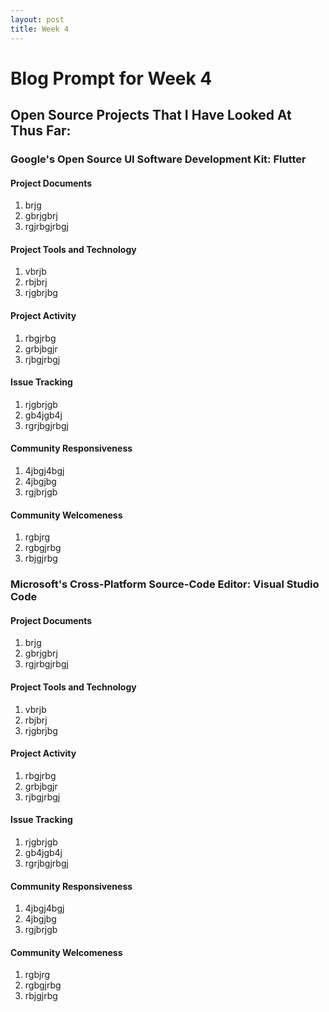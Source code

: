 ```yaml
---
layout: post
title: Week 4
---
```



# Blog Prompt for Week 4  
## Open Source Projects That I Have Looked At Thus Far:
### Google's Open Source UI Software Development Kit: Flutter
#### Project Documents
1. brjg
2. gbrjgbrj
3. rgjrbgjrbgj
#### Project Tools and Technology
1. vbrjb
2. rbjbrj
3. rjgbrjbg
#### Project Activity
1. rbgjrbg
2. grbjbgjr
3. rjbgjrbgj
#### Issue Tracking
1. rjgbrjgb
2. gb4jgb4j
3. rgrjbgjrbgj
#### Community Responsiveness
1. 4jbgj4bgj
2. 4jbgjbg
3. rgjbrjgb
#### Community Welcomeness
1. rgbjrg
2. rgbgjrbg
3. rbjgjrbg

### Microsoft's Cross-Platform Source-Code Editor: Visual Studio Code
#### Project Documents
1. brjg
2. gbrjgbrj
3. rgjrbgjrbgj
#### Project Tools and Technology
1. vbrjb
2. rbjbrj
3. rjgbrjbg
#### Project Activity
1. rbgjrbg
2. grbjbgjr
3. rjbgjrbgj
#### Issue Tracking
1. rjgbrjgb
2. gb4jgb4j
3. rgrjbgjrbgj
#### Community Responsiveness
1. 4jbgj4bgj
2. 4jbgjbg
3. rgjbrjgb
#### Community Welcomeness
1. rgbjrg
2. rgbgjrbg
3. rbjgjrbg

